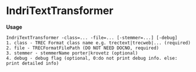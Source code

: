 # IndriTextTransformer

**Usage**

    IndriTextTransformer -class=... -file=... [-stemmer=...] [-debug]
    1. class - TREC Format class name e.g. trectext|trecweb|... (required)
    2. file - TRECFormatFilePath (DO NOT NEED DOCNO, required)
    3. stemmer - stemmerName porter|krovetz (optional)
    4. debug - debug flag (optional, 0:do not print debug info. else: print detailed info)
